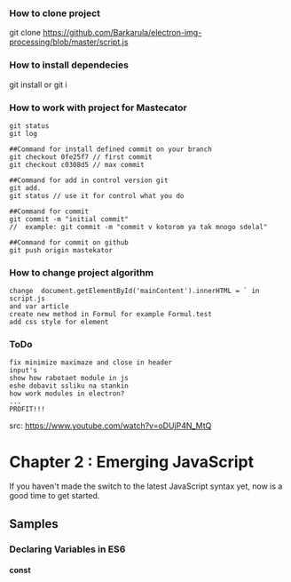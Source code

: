 ### How to clone project

git clone https://github.com/Barkarula/electron-img-processing/blob/master/script.js

### How to install dependecies

git install or git i

### How to work with project for Mastecator

	git status
	git log

	##Command for install defined commit on your branch
	git checkout 0fe25f7 // first commit
	git checkout c0308d5 // max commit

	##Command for add in control version git
	git add.
	git status // use it for control what you do

	##Command for commit
	git commit -m "initial commit" 
	//  example: git commit -m "commit v kotorom ya tak mnogo sdelal"

	##Command for commit on github
	git push origin mastekator

### How to change project algorithm

	change	document.getElementById('mainContent').innerHTML = ` in script.js
	and var article 
	create new method in Formul for example Formul.test
	add css style for element

### ToDo

	fix minimize maximaze and close in header
	input's
	show how rabotaet module in js
	eshe dobavit ssliku na stankin
	how work modules in electron?
	...
	PROFIT!!!

src: https://www.youtube.com/watch?v=oDUjP4N_MtQ





Chapter 2 : Emerging JavaScript
==================
If you haven't made the switch to the latest JavaScript syntax yet, now is a good time to get started.

Samples
--------

### Declaring Variables in ES6

#### const